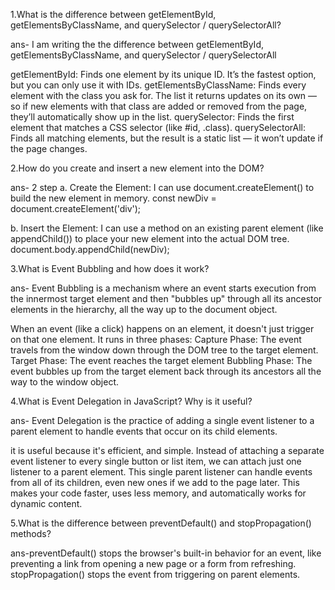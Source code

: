 1.What is the difference between getElementById, getElementsByClassName, and querySelector / querySelectorAll?

ans- I am writing the the difference between getElementById, getElementsByClassName, and querySelector / querySelectorAll

getElementById: Finds one element by its unique ID. It’s the fastest option, but you can only use it with IDs.
getElementsByClassName: Finds every element with the class you ask for. The list it returns updates on its own — so if new elements with that class are added or removed from the page, they’ll automatically show up in the list.
querySelector: Finds the first element that matches a CSS selector (like #id, .class).
querySelectorAll: Finds all matching elements, but the result is a static list — it won’t update if the page changes.


2.How do you create and insert a new element into the DOM?

ans- 2 step
a. Create the Element: I can  use document.createElement() to build the new element in memory.
const newDiv = document.createElement('div');

b. Insert the Element: I can use a method on an existing parent element (like appendChild()) to place your new element into the actual DOM tree.
document.body.appendChild(newDiv);

3.What is Event Bubbling and how does it work?

ans- Event Bubbling is a mechanism where an event starts execution from the innermost target element and then "bubbles up" through all its ancestor elements in the hierarchy, all the way up to the document object.

When an event (like a click) happens on an element, it doesn't just trigger on that one element. It runs in three phases:
Capture Phase: The event travels from the window down through the DOM tree to the target element. 
Target Phase: The event reaches the target element 
Bubbling Phase: The event bubbles up from the target element back through its ancestors all the way to the window object. 

4.What is Event Delegation in JavaScript? Why is it useful?

ans- Event Delegation is the practice of adding a single event listener to a parent element to handle events that occur on its child elements.

it is useful because it's efficient, and simple. Instead of attaching a separate event listener to every single button or list item, we can attach just one listener to a parent element. This single parent listener can handle events from all of its children, even new ones if we add to the page later. This makes your code faster, uses less memory, and automatically works for dynamic content.

5.What is the difference between preventDefault() and stopPropagation() methods?

ans-preventDefault() stops the browser's built-in behavior for an event, like preventing a link from opening a new page or a form from refreshing. stopPropagation() stops the event from triggering on parent elements. 
